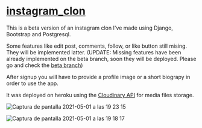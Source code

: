 # [instagram_clon](https://instagram-clon-jodaviro.herokuapp.com/)


This is a beta version of an instagram clon I've made using Django, Bootstrap and Postgresql.

Some features like edit post, comments, follow, or like button still mising. They will be implemented latter. 
(UPDATE: Missing features have been already implemented on the beta branch, soon they  will be deployed. Please go and check the [beta branch](https://github.com/Jodaviro/django_instagram_clon/tree/beta))

After signup you will have to provide a profile image or a short biograpy in order to use the app.

It was deployed on heroku using the [Cloudinary API](https://elements.heroku.com/addons/cloudinary)  for media files storage.
 

![Captura de pantalla 2021-05-01 a las 19 23 15](https://user-images.githubusercontent.com/31089339/116790477-a096ba80-aab4-11eb-9eed-3ad4197b70e9.png)

![Captura de pantalla 2021-05-01 a las 19 18 17](https://user-images.githubusercontent.com/31089339/116790486-abe9e600-aab4-11eb-876d-1fa2ebb0d662.png)
